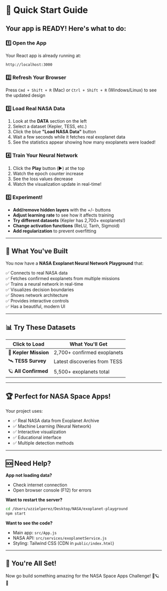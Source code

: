 # 🚀 Quick Start Guide

## Your app is READY! Here's what to do:

### 1️⃣ Open the App
Your React app is already running at:
```
http://localhost:3000
```

### 2️⃣ Refresh Your Browser
Press `Cmd + Shift + R` (Mac) or `Ctrl + Shift + R` (Windows/Linux) to see the updated design

### 3️⃣ Load Real NASA Data
1. Look at the **DATA** section on the left
2. Select a dataset (Kepler, TESS, etc.)
3. Click the blue **"Load NASA Data"** button
4. Wait a few seconds while it fetches real exoplanet data
5. See the statistics appear showing how many exoplanets were loaded!

### 4️⃣ Train Your Neural Network
1. Click the **Play** button (▶️) at the top
2. Watch the epoch counter increase
3. See the loss values decrease
4. Watch the visualization update in real-time!

### 5️⃣ Experiment!
- **Add/remove hidden layers** with the +/- buttons
- **Adjust learning rate** to see how it affects training
- **Try different datasets** (Kepler has 2,700+ exoplanets!)
- **Change activation functions** (ReLU, Tanh, Sigmoid)
- **Add regularization** to prevent overfitting

---

## 🎯 What You've Built

You now have a **NASA Exoplanet Neural Network Playground** that:

✅ Connects to real NASA data  
✅ Fetches confirmed exoplanets from multiple missions  
✅ Trains a neural network in real-time  
✅ Visualizes decision boundaries  
✅ Shows network architecture  
✅ Provides interactive controls  
✅ Has a beautiful, modern UI  

---

## 📊 Try These Datasets

| Click to Load | What You'll Get |
|---------------|-----------------|
| 🔭 **Kepler Mission** | 2,700+ confirmed exoplanets |
| 🛰️ **TESS Survey** | Latest discoveries from TESS |
| 🪐 **All Confirmed** | 5,500+ exoplanets total |

---

## 🏆 Perfect for NASA Space Apps!

Your project uses:
- ✅ Real NASA data from Exoplanet Archive
- ✅ Machine Learning (Neural Network)
- ✅ Interactive visualization
- ✅ Educational interface
- ✅ Multiple detection methods

---

## 🆘 Need Help?

**App not loading data?**
- Check internet connection
- Open browser console (F12) for errors

**Want to restart the server?**
```bash
cd /Users/uzzielperez/Desktop/NASA/exoplanet-playground
npm start
```

**Want to see the code?**
- Main app: `src/App.js`
- NASA API: `src/services/exoplanetService.js`
- Styling: Tailwind CSS (CDN in `public/index.html`)

---

## 🎉 You're All Set!

Now go build something amazing for the NASA Space Apps Challenge! 🚀🪐✨

